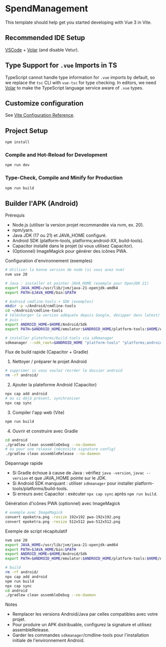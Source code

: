 # SpendManagement

This template should help get you started developing with Vue 3 in Vite.

## Recommended IDE Setup

[VSCode](https://code.visualstudio.com/) + [Volar](https://marketplace.visualstudio.com/items?itemName=Vue.volar) (and disable Vetur).

## Type Support for `.vue` Imports in TS

TypeScript cannot handle type information for `.vue` imports by default, so we replace the `tsc` CLI with `vue-tsc` for type checking. In editors, we need [Volar](https://marketplace.visualstudio.com/items?itemName=Vue.volar) to make the TypeScript language service aware of `.vue` types.

## Customize configuration

See [Vite Configuration Reference](https://vite.dev/config/).

## Project Setup

```sh
npm install
```

### Compile and Hot-Reload for Development

```sh
npm run dev
```

### Type-Check, Compile and Minify for Production

```sh
npm run build
```
## Builder l'APK (Android)

Prérequis
- Node.js (utiliser la version projet recommandée via nvm, ex. 20).
- npm/yarn.
- Java JDK (17 ou 21) et JAVA_HOME configuré.
- Android SDK (platform-tools, platforms;android-XX, build-tools).
- Capacitor installé dans le projet (si vous utilisez Capacitor).
- (Optionnel) ImageMagick pour générer des icônes PWA.

Configuration d'environnement (exemples)
```sh
# Utiliser la bonne version de node (si vous avez nvm)
nvm use 20

# Java : installer et pointer JAVA_HOME (exemple pour OpenJDK 21)
export JAVA_HOME=/usr/lib/jvm/java-21-openjdk-amd64
export PATH=$JAVA_HOME/bin:$PATH

# Android cmdline-tools + SDK (exemples)
mkdir -p ~/Android/cmdline-tools
cd ~/Android/cmdline-tools
# télécharger la version adéquate depuis Google, dézipper dans latest/
# puis :
export ANDROID_HOME=$HOME/Android/Sdk
export PATH=$ANDROID_HOME/emulator:$ANDROID_HOME/platform-tools:$HOME/Android/cmdline-tools/latest/bin:$PATH

# installer plateforms/build-tools via sdkmanager
sdkmanager --sdk_root=$ANDROID_HOME "platform-tools" "platforms;android-34" "build-tools;34.0.0"
```

Flux de build rapide (Capacitor + Gradle)
1. Nettoyer / préparer le projet Android
```sh
# supprimer si vous voulez recréer le dossier android
rm -rf android/
```
2. Ajouter la plateforme Android (Capacitor)
```sh
npx cap add android
# ou si déjà présent, synchroniser
npx cap sync
```
3. Compiler l'app web (Vite)
```sh
npm run build
```
4. Ouvrir et construire avec Gradle
```sh
cd android
./gradlew clean assembleDebug --no-daemon
# ou pour une release (nécessite signature config)
./gradlew clean assembleRelease --no-daemon
```

Dépannage rapide
- Si Gradle échoue à cause de Java : vérifiez `java -version`, `javac --version` et que JAVA_HOME pointe sur le JDK.
- Si Android SDK manquant : utiliser `sdkmanager` pour installer platform-tools/platforms/build-tools.
- Si erreurs avec Capacitor : exécuter `npx cap sync` après `npm run build`.

Génération d'icônes PWA (optionnel) avec ImageMagick 
```sh
# exemple avec ImageMagick
convert epoketra.png -resize 192x192 pwa-192x192.png
convert epoketra.png -resize 512x512 pwa-512x512.png
```

Exemple de script récapitulatif
```sh
nvm use 20
export JAVA_HOME=/usr/lib/jvm/java-21-openjdk-amd64
export PATH=$JAVA_HOME/bin:$PATH
export ANDROID_HOME=$HOME/Android/Sdk
export PATH=$ANDROID_HOME/emulator:$ANDROID_HOME/platform-tools:$HOME/Android/cmdline-tools/latest/bin:$PATH

# build
rm -rf android/
npx cap add android
npm run build
npx cap sync
cd android
./gradlew clean assembleDebug --no-daemon
```

Notes
- Remplacer les versions Android/Java par celles compatibles avec votre projet.
- Pour produire un APK distribuable, configurez la signature et utilisez assembleRelease.
- Garder les commandes `sdkmanager`/cmdline-tools pour l'installation initiale de l'environnement Android.